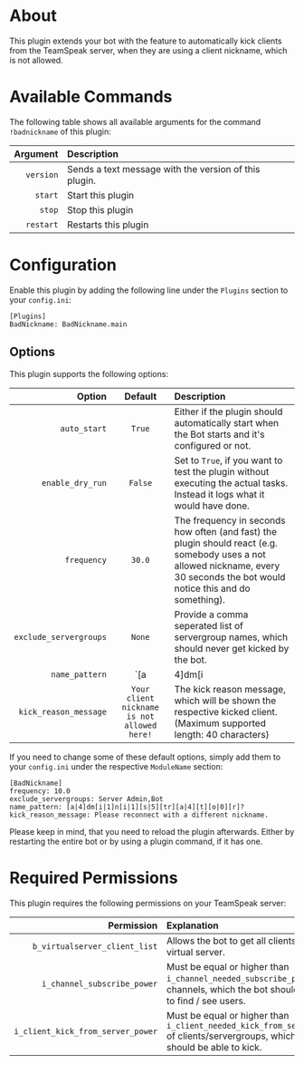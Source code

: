 # About

This plugin extends your bot with the feature to automatically kick clients from the TeamSpeak server, when they are using a client nickname, which is not allowed.


# Available Commands

The following table shows all available arguments for the command `!badnickname` of this plugin:

| Argument | Description |
| ---:   | :--- |
| `version` | Sends a text message with the version of this plugin. |
| `start` | Start this plugin |
| `stop` | Stop this plugin |
| `restart` | Restarts this plugin |


# Configuration

Enable this plugin by adding the following line under the `Plugins` section to your `config.ini`:

```
[Plugins]
BadNickname: BadNickname.main
```

## Options

This plugin supports the following options:

| Option | Default | Description |
| ---: | :---: | :--- |
| `auto_start` | `True` | Either if the plugin should automatically start when the Bot starts and it's configured or not. |
| `enable_dry_run` | `False` | Set to `True`, if you want to test the plugin without executing the actual tasks. Instead it logs what it would have done. |
| `frequency` | `30.0` | The frequency in seconds how often (and fast) the plugin should react (e.g. somebody uses a not allowed nickname, every 30 seconds the bot would notice this and do something). |
| `exclude_servergroups` | `None` | Provide a comma seperated list of servergroup names, which should never get kicked by the bot. |
| `name_pattern` | `[a|4]dm[i|1]n` | A [regular expression](https://docs.python.org/3/library/re.html), which client nicknames are not allowed. (case insensitive) |
| `kick_reason_message` | `Your client nickname is not allowed here!` | The kick reason message, which will be shown the respective kicked client. (Maximum supported length: 40 characters) |

If you need to change some of these default options, simply add them to your `config.ini` under the respective `ModuleName` section:

```
[BadNickname]
frequency: 10.0
exclude_servergroups: Server Admin,Bot
name_pattern: [a|4]dm[i|1]n[i|1][s|5][tr][a|4][t][o|0][r]?
kick_reason_message: Please reconnect with a different nickname.
```

Please keep in mind, that you need to reload the plugin afterwards. Either by restarting the entire bot or by using a plugin command, if it has one.


# Required Permissions

This plugin requires the following permissions on your TeamSpeak server:

| Permission | Explanation |
| ---: | :--- |
| `b_virtualserver_client_list` | Allows the bot to get all clients on your virtual server. |
| `i_channel_subscribe_power` | Must be equal or higher than `i_channel_needed_subscribe_power` of channels, which the bot should be able to find / see users. |
| `i_client_kick_from_server_power` | Must be equal or higher than `i_client_needed_kick_from_server_power` of clients/servergroups, which the bot should be able to kick. |
